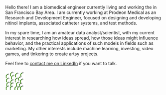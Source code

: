 

Hello there! I am a biomedical engineer currently living and working the in San Francisco Bay Area. I am currently working at Prodeon Medical as an Research and Development Engineer, focused on designing and developing nitinol implants, associated catheter systems, and test methods. 

In my spare time, I am an amateur data analyst/scientist, with my current interest in researching how ideas spread, how those ideas might influence behavior, and the practical applications of such models in fields such as marketing. My other interests include machine learning, investing, video games, and tinkering to create artsy projects.

Feel free to [contact me on LinkedIn](https://www.linkedin.com/in/kennethcchang/) if you want to talk.

![My helpful screenshot](/assets/WhiteFlowerBloom.gif)

